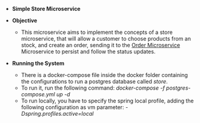 * **Simple Store Microservice**

 
* **Objective**
  * This microservice aims to implement the concepts of a store microservice, that will allow a customer to choose products from
  an stock, and create an order, sending it to the [Order Microservice](https://github.com/felipeNeves93/order) Microservice to persist and follow the status updates.


* **Running the System**
    * There is a docker-compose file inside the docker folder containing the configurations to run a postgres database called *store*.
    * To run it, run the following command: *docker-compose -f postgres-compose.yml up -d*
    * To run locally, you have to specify the spring local profile, adding the following configuration as vm parameter: *-Dspring.profiles.active=local*
